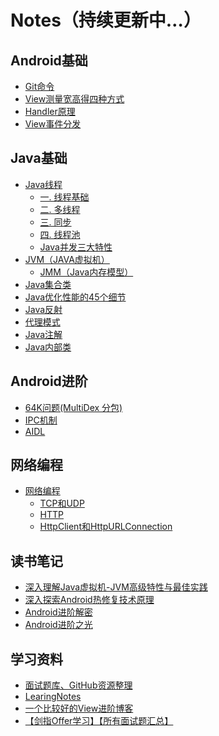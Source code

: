 # Notes（持续更新中…）

## Android基础

 * [Git命令](https://github.com/NieJianJian/AndroidNotes/blob/master/Android/Git%E5%91%BD%E4%BB%A4.md)
 * [View测量宽高得四种方式](https://github.com/NieJianJian/AndroidNotes/blob/master/Android/View%E6%B5%8B%E9%87%8F%E5%AE%BD%E9%AB%98%E5%BE%97%E5%9B%9B%E7%A7%8D%E6%96%B9%E5%BC%8F.md)
 * [Handler原理](https://github.com/NieJianJian/AndroidNotes/blob/master/Android/Handler.md)
 * [View事件分发](https://github.com/NieJianJian/AndroidNotes/blob/master/Android/ViewDispatchEvent.md)

## Java基础

* [Java线程](https://github.com/NieJianJian/AndroidNotes/blob/master/Java/JavaThread.md)
  * [一. 线程基础](https://github.com/NieJianJian/AndroidNotes/blob/master/Java/JavaThread.md#一-线程基础)
  * [二. 多线程](https://github.com/NieJianJian/AndroidNotes/blob/master/Java/JavaThread.md#二-多线程)
  * [三. 同步](https://github.com/NieJianJian/AndroidNotes/blob/master/Java/JavaThread.md#三-同步)
  * [四. 线程池](https://github.com/NieJianJian/AndroidNotes/blob/master/Java/JavaThread.md#四-线程池)
  * [Java并发三大特性](https://github.com/NieJianJian/AndroidNotes/blob/master/Java/JavaConcurrent.md)
* [JVM（JAVA虚拟机）]()
  * [JMM（Java内存模型）](https://github.com/NieJianJian/AndroidNotes/blob/master/Java/JMM.md)
* [Java集合类](https://github.com/NieJianJian/AndroidNotes/blob/master/Java/JavaCollection.md)
* [Java优化性能的45个细节](https://github.com/NieJianJian/AndroidNotes/blob/master/Java/Java%E4%BC%98%E5%8C%96%E6%80%A7%E8%83%BD%E7%9A%8445%E4%B8%AA%E7%BB%86%E8%8A%82.md)
* [Java反射](https://github.com/NieJianJian/AndroidNotes/blob/master/Java/Java反射.md)
* [代理模式](https://github.com/NieJianJian/AndroidNotes/blob/master/Java/代理模式.md)
* [Java注解](https://github.com/NieJianJian/AndroidNotes/blob/master/Java/java注解.md)
* [Java内部类](https://github.com/NieJianJian/AndroidNotes/blob/master/InnerClass.md)

## Android进阶

* [64K问题(MultiDex 分包)](https://github.com/NieJianJian/AndroidNotes/blob/master/Android2/64K问题-MultiDex分包.md)
* [IPC机制](https://github.com/NieJianJian/AndroidNotes/blob/master/Android2/IPC.md)
* [AIDL](https://github.com/NieJianJian/AndroidNotes/blob/master/Android2/AIDL.md)

## 网络编程

* [网络编程](https://github.com/NieJianJian/AndroidNotes/blob/master/NetWork/network.md)
  * [TCP和UDP]()
  * [HTTP]()
  * [HttpClient和HttpURLConnection]()

## 读书笔记

* [深入理解Java虚拟机-JVM高级特性与最佳实践](https://github.com/NieJianJian/AndroidNotes/blob/master/ReadingNotes/Book1/README.md)
* [深入探索Android热修复技术原理](https://github.com/NieJianJian/AndroidNotes/blob/master/ReadingNotes/Book2/README.md)
* [Android进阶解密](https://github.com/NieJianJian/AndroidNotes/tree/master/ReadingNotes/Book3/README.md)
* [Android进阶之光](https://github.com/NieJianJian/AndroidNotes/tree/master/ReadingNotes/Book4/README.md)

## 学习资料

* [面试题库、GitHub资源整理](https://github.com/NieJianJian/AndroidNotes/blob/master/Android/%E9%9D%A2%E8%AF%95%E9%A2%98%E5%BA%93%E3%80%81GitHub%E8%B5%84%E6%BA%90%E6%95%B4%E7%90%86.md)
* [LearingNotes](https://github.com/francistao/LearningNotes)
* [一个比较好的View进阶博客](https://github.com/GcsSloop/AndroidNote)
* [【剑指Offer学习】【所有面试题汇总】](https://blog.csdn.net/derrantcm/article/details/46887821)

